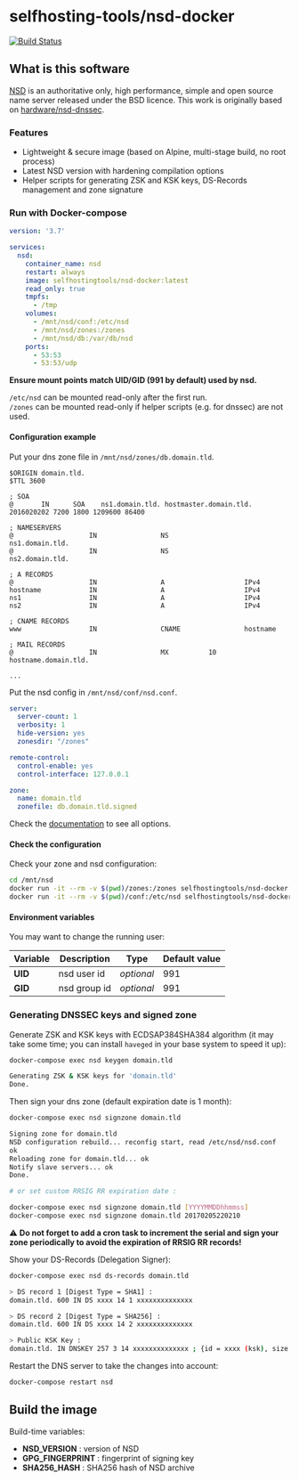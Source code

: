 # selfhosting-tools/nsd-docker

[![Build Status](https://travis-ci.org/selfhosting-tools/nsd-docker.svg?branch=master)](https://travis-ci.org/selfhosting-tools/nsd-docker)

## What is this software

[NSD](https://www.nlnetlabs.nl/projects/nsd/about/) is an authoritative only, high performance, simple and open source name server released under the BSD licence.
This work is originally based on [hardware/nsd-dnssec](https://github.com/hardware/nsd-dnssec).

### Features

- Lightweight & secure image (based on Alpine, multi-stage build, no root process)
- Latest NSD version with hardening compilation options
- Helper scripts for generating ZSK and KSK keys, DS-Records management and zone signature

### Run with Docker-compose

```yaml
version: '3.7'

services:
  nsd:
    container_name: nsd
    restart: always
    image: selfhostingtools/nsd-docker:latest
    read_only: true
    tmpfs:
      - /tmp
    volumes:
      - /mnt/nsd/conf:/etc/nsd
      - /mnt/nsd/zones:/zones
      - /mnt/nsd/db:/var/db/nsd
    ports:
      - 53:53
      - 53:53/udp
```

**Ensure mount points match UID/GID (991 by default) used by nsd.**

`/etc/nsd` can be mounted read-only after the first run.  
`/zones` can be mounted read-only if helper scripts (e.g. for dnssec) are not used.

#### Configuration example

Put your dns zone file in `/mnt/nsd/zones/db.domain.tld`.

```bind
$ORIGIN domain.tld.
$TTL 3600

; SOA
@       IN      SOA    ns1.domain.tld. hostmaster.domain.tld. 2016020202 7200 1800 1209600 86400

; NAMESERVERS
@                   IN                NS                   ns1.domain.tld.
@                   IN                NS                   ns2.domain.tld.

; A RECORDS
@                   IN                A                    IPv4
hostname            IN                A                    IPv4
ns1                 IN                A                    IPv4
ns2                 IN                A                    IPv4

; CNAME RECORDS
www                 IN                CNAME                hostname

; MAIL RECORDS
@                   IN                MX          10       hostname.domain.tld.

...
```

Put the nsd config in `/mnt/nsd/conf/nsd.conf`.

```yaml
server:
  server-count: 1
  verbosity: 1
  hide-version: yes
  zonesdir: "/zones"

remote-control:
  control-enable: yes
  control-interface: 127.0.0.1

zone:
  name: domain.tld
  zonefile: db.domain.tld.signed
```

Check the [documentation](https://www.nlnetlabs.nl/documentation/nsd/) to see all options.

#### Check the configuration

Check your zone and nsd configuration:

```sh
cd /mnt/nsd
docker run -it --rm -v $(pwd)/zones:/zones selfhostingtools/nsd-docker nsd-checkzone domain.tld /zones/db.domain.tld
docker run -it --rm -v $(pwd)/conf:/etc/nsd selfhostingtools/nsd-docker nsd-checkconf /etc/nsd/nsd.conf
```

#### Environment variables

You may want to change the running user:

| Variable | Description  | Type       | Default value |
| -------- | -----------  | ----       | ------------- |
| **UID**  | nsd user id  | *optional* | 991           |
| **GID**  | nsd group id | *optional* | 991           |

### Generating DNSSEC keys and signed zone

Generate ZSK and KSK keys with ECDSAP384SHA384 algorithm (it may take some time; you can install `haveged` in your base system to speed it up):

```sh
docker-compose exec nsd keygen domain.tld

Generating ZSK & KSK keys for 'domain.tld'
Done.
```

Then sign your dns zone (default expiration date is 1 month):

```sh
docker-compose exec nsd signzone domain.tld

Signing zone for domain.tld
NSD configuration rebuild... reconfig start, read /etc/nsd/nsd.conf
ok
Reloading zone for domain.tld... ok
Notify slave servers... ok
Done.

# or set custom RRSIG RR expiration date :

docker-compose exec nsd signzone domain.tld [YYYYMMDDhhmmss]
docker-compose exec nsd signzone domain.tld 20170205220210
```

:warning: **Do not forget to add a cron task to increment the serial and sign your zone periodically to avoid the expiration of RRSIG RR records!**

Show your DS-Records (Delegation Signer):

```sh
docker-compose exec nsd ds-records domain.tld

> DS record 1 [Digest Type = SHA1] :
domain.tld. 600 IN DS xxxx 14 1 xxxxxxxxxxxxxx

> DS record 2 [Digest Type = SHA256] :
domain.tld. 600 IN DS xxxx 14 2 xxxxxxxxxxxxxx

> Public KSK Key :
domain.tld. IN DNSKEY 257 3 14 xxxxxxxxxxxxxx ; {id = xxxx (ksk), size = 384b}
```

Restart the DNS server to take the changes into account:

```sh
docker-compose restart nsd
```

## Build the image

Build-time variables:

- **NSD_VERSION** : version of NSD
- **GPG_FINGERPRINT** : fingerprint of signing key
- **SHA256_HASH** : SHA256 hash of NSD archive
